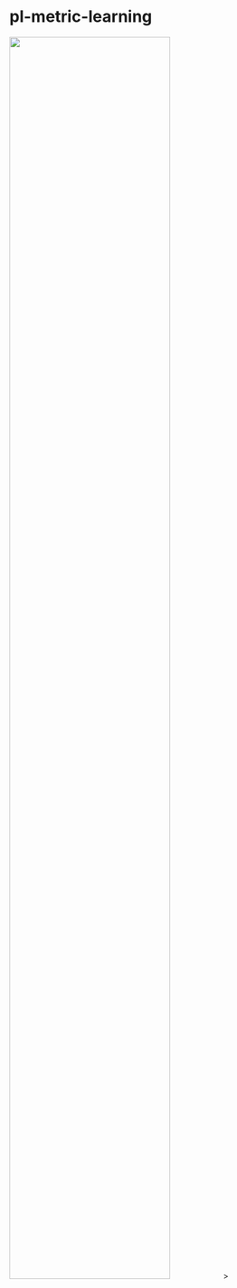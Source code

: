 # pl-metric-learning

<img src="https://user-images.githubusercontent.com/71377772/182391423-a6bd7d65-4a6b-4584-96bb-e87b8df5c713.gif" width=75% height=75%>>
